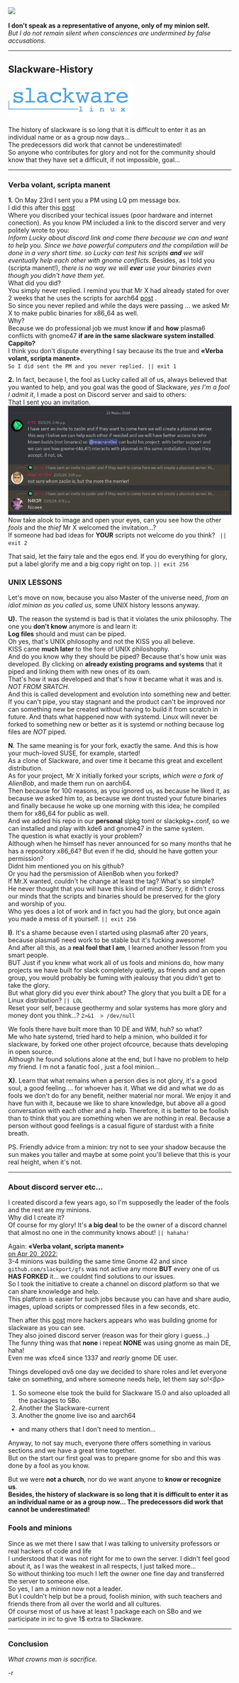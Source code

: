 ![](./images/gfs-logo.ico)

**I don't speak as a representative of anyone, only of my minion self.**<br>
*But I do not remain silent when consciences are undermined by false accusations.*

---

## Slackware-History

![](./images/slackware_logo_med.png)

The history of slackware is so long that it is difficult to enter it as an individual name or as a group now days...<br>
The predecessors did work that cannot be underestimated!<br>
So anyone who contributes for glory and not for the community should know that they have set a difficult, if not impossible, goal...


---

### Verba volant, scripta manent

**1.**  Οn May 23rd I sent you a PM using LQ pm message box.<br>
I did this after this [post](https://www.linuxquestions.org/questions/slackware-14/building-the-plasma6-for-slackware-current-in-the-ktown-style-a-build-based-on-the-alienbob%27s-ktown-4175735773/page7.html#post6503292)<br> Where you discribed your techical issues (poor hardware and internet conection).
As you know PM included a link to the discord server and very politely wrote to you:<br>
*Inform Lucky about discord link and come there because we can and want to help you. Since we have powerful computers and the compilation will be done in a very short time. so Lucky can test his scripts **and** we will eventually help each other with gnome conflicts.* Besides, as I told you (scripta manent!), *there is no way we will **ever** use your binaries even though you didn't have them yet.*<br>
What did you did?<br>
You simply never replied. I remind you that Mr X had already stated for over 2 weeks that he uses the scripts for aarch64 [post](https://www.linuxquestions.org/questions/slackware-14/building-the-plasma6-for-slackware-current-in-the-ktown-style-a-build-based-on-the-alienbob%27s-ktown-4175735773/page2.html#post6500272) .<br>
So since you never replied and while the days were passing ... we asked Mr X to make public binaries for x86_64 as well. <br>
Why? <br>
Because we do professional job we must know **if** and **how** plasma6 conflicts with gnome47 **if are in the same slackware system installed**.<br>
**Cappito?**<br>
I think you don't dispute everything I say because its the true and **«Verba volant, scripta manent»**. <br>
`So I did sent the PM and you never replied. || exit 1`

**2.** In fact, because I, the fool as Lucky called all of us, always believed that you wanted to help, and you goal was the good of Slackware, *yes I'm a fool I admit it*, I made a post on Discord server and said to others: <br>
That I sent you an invitation. ![scripta manent](./images/scripta-manent.png) <br> Now take alook to image and open your eyes, can you see how the other *fools* and the *thief* Mr X welcomed the invitation...? <br>
 If someone had bad ideas for **YOUR** scripts not welcome do you think?
 ` || exit 2`<br>

That said, let the fairy tale and the egos end. If you do everything for glory, put a label glorify me and a big copy right on top. `|| exit 256`

### UNIX LESSONS

Let's move on now, because you also Master of the universe need, *from an idiot minion as you called us*, some UNIX history lessons anyway.

**U).**  The reason the systemd is bad is that it violates the unix philosophy. The one you **don't know** anymore is and learn it: <br>
**Log files** should and must can be piped.<br>
Oh yes, that's UNIX philosophy and not the KISS you all believe.<br>
KISS came **much later** to the fore of UNIX philoshophy.<br>
And do you know why they should be piped? Because that's how unix was developed. By clicking on **already existing programs and systems** that it piped and linking them with new ones of its own.<br>
That's how it was developed and that's how it became what it was and is. <br>
*NOT FROM SRATCH*.<br>
And this is called development and evolution into something new and better.<br>
 If you can't pipe, you stay stagnant and the product can't be improved nor can something new be created without having to build it from scratch in future. And thats what happened now with systemd. Linux will never be forked to something new or better as it is systemd or nothing because log files are *NOT* piped.

**N**. The same meaning is for your fork, exactly the same. And this is how your much-loved SUSE, for example, started!<br>
As a clone of Slackware, and over time it became this great and excellent distribution.<br>
As for your project, Mr X initially forked your scripts, *which were a fork of AlienBob*, and made them run on aarch64.<br>
Then because for 100 reasons, as you ignored us, as because he liked it, as because we asked him to, as because we dont trusted your future binaries and finally because he woke up one morning with this idea; he compiled them for x86_64 for public as well.<br>
And we added his repo in our **personal** slpkg toml or slackpkg+.conf, so we can installed and play with kde6 and gnome47 in the same system.<br>
The question is what exactly is your problem?<br>
Although when he himself has never announced for so many months that he has a repository x86_64? But even if he did, should he have gotten your permission?<br>
Didnt him mentioned you on his github?<br>
Or you had the persmission of AlienBob when you forked?<br>
If Mr.X wanted, couldn't he change at least the tag? What's so simple?<br>
He never thought that you will have this kind of mind. Sorry, it didn't cross our minds that the scripts and binaries should be preserved for the glory and worship of you.<br>
Who yes does a lot of work and in fact you had the glory, but once again you made a mess of it yourself. `|| exit 256`

**I)**. It's a shame because even I started using plasma6 after 20 years, because plasma6 need work to be stable but it's fucking awesome!<br>
And after all this, as a **real fool that I am**, I learned another lesson from you smart people.<br> BUT Just if you knew what work all of us fools and minions  do, how many projects we have built for slack completely quietly, as friends and an open group, you would probably be fuming with jealousy that you didn't get to take the glory.<br>
But what glory did you ever think about? The glory that you built a DE for a Linux distribution? `|| LOL`<br>
Reset your self, because geothermy and solar systems has more glory and money dont you think...? `2>&1  > /dev/null` <br>

We fools there have built more than 10 DE and WM, huh? so what?<br>
Me who hate systemd, tried hard to help a minion, who builded it for slackware, by forked one other project ofcource, because thats developing in open source.<br> Although he found solutions alone at the end, but I have no problem to help my friend. I m not a fanatic fool , just a fool minion...

**X)**. Learn that what remains when a person dies is not glory, it's a good soul, a good feeling.... for whoever has it.
What we did and what we do as fools we don't do for any benefit, neither material nor moral. We enjoy it and have fun with it, because we like to share knowledge, but above all a good conversation with each other and a help. Therefore, it is better to be foolish than to think that you are something when we are nothing in real. Because a person without good feelings is a casual figure of stardust with a finite breath.


PS. Friendly advice from a minion: try not to see your shadow because the sun makes you taller and maybe at some point you'll believe that this is your real height, when it's not.

---


### About discord server etc...

I created discord a few years ago, so I'm supposedly the leader of the fools and the rest are my minions.<br>
Why did I create it?<br>
Of course for my glory! It's **a big deal** to be the owner of a discord channel that almost no one in the community knows about! `|| hahaha!`<br>

Again: **«Verba volant, scripta manent»**<br>
[on Apr 20, 2022:](https://github.com/slackport/gfs/issues/8#issuecomment-1103574545) <br>
3-4 minions was building the same time Gnome 42 and since `github.com/slackport/gfs` was not active any more **BUT** every one of us **HAS FORKED** it... we couldnt find solutions to our issues.<br>
So I took the initiative to create a channel on discord platform so that we can share knowledge and help.<br>
This platform is easier for such jobs because you can have and share audio, images, upload scripts or compressed files in a few seconds, etc.<br>

Then after this [post](https://www.linuxquestions.org/questions/slackware-14/i-hope-slackers-like-this-video-no-matter-what-de-use-4175710204/) 
more hackers appears who was building gnome for slackware as you can see.<br> They also joined discord server (reason was for their glory i guess...)<br>
The funny thing was that **none** i repeat **NONE** was using gnome as main DE, haha! <br>
Even me was xfce4 since 1337 and *rearly* gnome DE user.<br>

Things developed ανδ οne day we decided to share roles and let everyone take on something, and where someone needs help, let them say so!<βρ>
1. So someone else took the build for Slackware 15.0 and also uploaded all the packages to SBo. 
2. Another the Slackware-current
3. Another the gnome live iso and aarch64 <br>
 - and many others that I don't need to mention...<br>

Anyway, to not say much, everyone there offers something in various sections and we have a great time together.<br>
But on the start our first goal was to prepare gnome for sbo and this was done by a fool as you know.

But we were **not a church**, nor do we want anyone to **know or recognize us**. <br>
**Besides, the history of slackware is so long that it is difficult to enter it as an individual name or as a group now... The predecessors did work that cannot be underestimated!**<br>

### Fools and minions

Since as we met there I saw that I was talking to university professors or real hackers of code and life<br>
I understood that it was not right for me to own the server. I didn't feel good about it, as I was the weakest in all respects, I just talked more...<br>
So without thinking too much I left the owner one fine day and transferred the server to someone else.<br>
So yes, I am a minion now not a leader.<br>
But I couldn't help but be a proud, foolish minion, with such teachers and friends there from all over the world and all cultures.<br>
Of course most of us have at least 1 package each on SBo and we participate in irc to give 1$ extra to Slackware.<br>


---

### Conclusion

*What crowns man is sacrifice.*
<p>
-r



